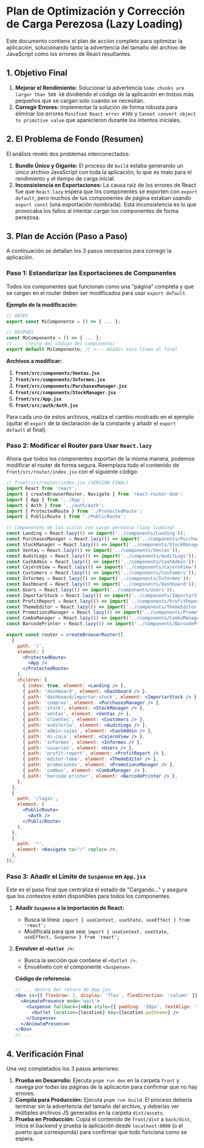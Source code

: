 # Plan de Optimización y Corrección de Carga Perezosa (Lazy Loading)

Este documento contiene el plan de acción completo para optimizar la aplicación, solucionando tanto la advertencia del tamaño del archivo de JavaScript como los errores de React resultantes.

## 1. Objetivo Final

1.  **Mejorar el Rendimiento:** Solucionar la advertencia `Some chunks are larger than 500 kB` dividiendo el código de la aplicación en trozos más pequeños que se cargan solo cuando se necesitan.
2.  **Corregir Errores:** Implementar la solución de forma robusta para eliminar los errores `Minified React error #306` y `Cannot convert object to primitive value` que aparecieron durante los intentos iniciales.

## 2. El Problema de Fondo (Resumen)

El análisis reveló dos problemas interconectados:

1.  **Bundle Único y Gigante:** El proceso de `build` estaba generando un único archivo JavaScript con toda la aplicación, lo que es malo para el rendimiento y el tiempo de carga inicial.
2.  **Inconsistencia en Exportaciones:** La causa raíz de los errores de React fue que `React.lazy` espera que los componentes se exporten con `export default`, pero muchos de tus componentes de página estaban usando `export const` (una exportación nombrada). Esta inconsistencia es lo que provocaba los fallos al intentar cargar los componentes de forma perezosa.

## 3. Plan de Acción (Paso a Paso)

A continuación se detallan los 3 pasos necesarios para corregir la aplicación.

### Paso 1: Estandarizar las Exportaciones de Componentes

Todos los componentes que funcionan como una "página" completa y que se cargan en el router deben ser modificados para usar `export default`.

**Ejemplo de la modificación:**

```jsx
// ANTES
export const MiComponente = () => { ... };

// DESPUÉS
const MiComponente = () => { ... };
// ... (resto del código del componente)
export default MiComponente; // <--- Añadir esta línea al final
```

**Archivos a modificar:**

1.  **`front/src/components/Ventas.jsx`**
2.  **`front/src/components/Informes.jsx`**
3.  **`front/src/components/PurchasesManager.jsx`**
4.  **`front/src/components/StockManager.jsx`**
5.  **`front/src/App.jsx`**
6.  **`front/src/auth/Auth.jsx`**

Para cada uno de estos archivos, realiza el cambio mostrado en el ejemplo (quitar el `export` de la declaración de la constante y añadir el `export default` al final).

### Paso 2: Modificar el Router para Usar `React.lazy`

Ahora que todos los componentes exportan de la misma manera, podemos modificar el router de forma segura. Reemplaza todo el contenido de `front/src/router/index.jsx` con el siguiente código:

```jsx
// front/src/router/index.jsx (VERSIÓN FINAL)
import React from 'react';
import { createBrowserRouter, Navigate } from 'react-router-dom';
import { App } from '../App';
import { Auth } from '../auth/Auth';
import { ProtectedRoute } from './ProtectedRoute';
import { PublicRoute } from './PublicRoute';

// Componentes de las vistas con carga perezosa (lazy loading)
const Landing = React.lazy(() => import('../components/Landing'));
const PurchasesManager = React.lazy(() => import('../components/PurchasesManager'));
const StockManager = React.lazy(() => import('../components/StockManager'));
const Ventas = React.lazy(() => import('../components/Ventas'));
const AuditLogs = React.lazy(() => import('../components/AuditLogs'));
const CashAdmin = React.lazy(() => import('../components/CashAdmin'));
const CajeroView = React.lazy(() => import('../components/CajeroView'));
const Customers = React.lazy(() => import('../components/Customers'));
const Informes = React.lazy(() => import('../components/Informes'));
const Dashboard = React.lazy(() => import('../components/Dashboard'));
const Users = React.lazy(() => import('../components/Users'));
const ImportarStock = React.lazy(() => import('../components/ImportarStock'));
const ProfitReport = React.lazy(() => import('../components/ProfitReport'));
const ThemeEditor = React.lazy(() => import('../components/ThemeEditor'));
const PromotionsManager = React.lazy(() => import('../components/PromotionsManager'));
const ComboManager = React.lazy(() => import('../components/ComboManager'));
const BarcodePrinter = React.lazy(() => import('../components/BarcodePrinter'));

export const router = createBrowserRouter([
  {
    path: '/',
    element: (
      <ProtectedRoute>
        <App />
      </ProtectedRoute>
    ),
    children: [
      { index: true, element: <Landing /> },
      { path: 'dashboard', element: <Dashboard /> },
      { path: 'dashboard/importar-stock', element: <ImportarStock /> },
      { path: 'compras', element: <PurchasesManager /> },
      { path: 'stock', element: <StockManager /> },
      { path: 'ventas', element: <Ventas /> },
      { path: 'clientes', element: <Customers /> },
      { path: 'auditoria', element: <AuditLogs /> },
      { path: 'admin-cajas', element: <CashAdmin /> },
      { path: 'mi-caja', element: <CajeroView /> },
      { path: 'informes', element: <Informes /> },
      { path: 'usuarios', element: <Users /> },
      { path: 'profit-report', element: <ProfitReport /> },
      { path: 'editor-tema', element: <ThemeEditor /> },
      { path: 'promociones', element: <PromotionsManager /> },
      { path: 'combos', element: <ComboManager /> },
      { path: 'barcode-printer', element: <BarcodePrinter /> },
    ],
  },
  {
    path: '/login',
    element: (
      <PublicRoute>
        <Auth />
      </PublicRoute>
    ),
  },
  {
    path: '*',
    element: <Navigate to="/" replace />,
  },
]);
```

### Paso 3: Añadir el Límite de `Suspense` en `App.jsx`

Este es el paso final que centraliza el estado de "Cargando..." y asegura que los contextos estén disponibles para todos los componentes.

1.  **Añadir `Suspense` a la importación de React:**
    *   Busca la línea: `import { useContext, useState, useEffect } from 'react';`
    *   Modifícala para que sea: `import { useContext, useState, useEffect, Suspense } from 'react';`

2.  **Envolver el `<Outlet />`:**
    *   Busca la sección que contiene el `<Outlet />`.
    *   Envuélvelo con el componente `<Suspense>`.

    **Código de referencia:**
    ```jsx
    // ... dentro del return de App.jsx
    <Box sx={{ flexGrow: 1, display: 'flex', flexDirection: 'column' }}>
      <AnimatePresence mode='wait'>
        <Suspense fallback={<div style={{ padding: '20px', textAlign: 'center' }}>Cargando...</div>}>
          <Outlet location={location} key={location.pathname} />
        </Suspense>
      </AnimatePresence>
    </Box>
    // ...
    ```

## 4. Verificación Final

Una vez completados los 3 pasos anteriores:

1.  **Prueba en Desarrollo:** Ejecuta `pnpm run dev` en la carpeta `front` y navega por todas las páginas de la aplicación para confirmar que no hay errores.
2.  **Compila para Producción:** Ejecuta `pnpm run build`. El proceso debería terminar sin la advertencia del tamaño del archivo, y deberías ver múltiples archivos JS generados en la carpeta `dist/assets`.
3.  **Prueba en Producción:** Copia el contenido de `front/dist` a `back/dist`, inicia el backend y prueba la aplicación desde `localhost:8000` (o el puerto que corresponda) para confirmar que todo funciona como se espera.
